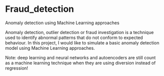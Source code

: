 # Fraud_detection
Anomaly detection using Machine Learning approaches


Anomaly detection, outlier detection or fraud investigation is a technique used to identify abnormal patterns that do not conform to expected behaviour.
In this project, I would like to simulate a basic anomaly detection model using Machine Learning approaches.

Note: deep learning and neural networks and autoencoders are still count as a  machine learning technique when they are using diversion instead of regression!

